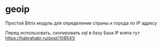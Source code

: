 # geoip
Простой Bitrix модуль для определение страны и города по IP адресу

Перед использовать, скопировать sql в базу
База IP взята тут
https://habrahabr.ru/post/108541/
